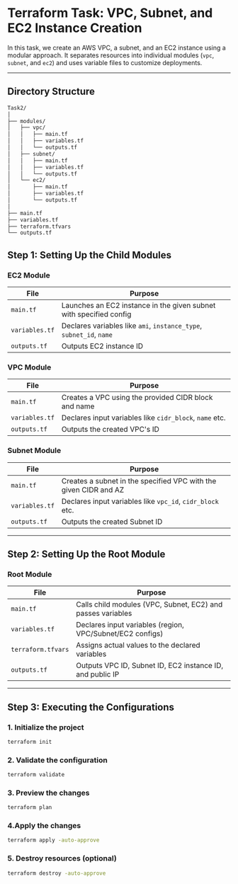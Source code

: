 # Terraform Task: VPC, Subnet, and EC2 Instance Creation

In this task, we create an AWS VPC, a subnet, and an EC2 instance using a modular approach. It separates resources into individual modules (`vpc`, `subnet`, and `ec2`) and uses variable files to customize deployments.

---

## Directory Structure


```bash
Task2/
│
├── modules/
│   ├── vpc/
│   │   ├── main.tf
│   │   ├── variables.tf
│   │   └── outputs.tf
│   ├── subnet/
│   │   ├── main.tf
│   │   ├── variables.tf
│   │   └── outputs.tf
│   └── ec2/
│       ├── main.tf
│       ├── variables.tf
│       └── outputs.tf
│
├── main.tf
├── variables.tf
├── terraform.tfvars
└── outputs.tf
```

## Step 1: Setting Up the Child Modules
###  EC2 Module

| File                 | Purpose                                                                 |
|----------------------|-------------------------------------------------------------------------|
| `main.tf`            | Launches an EC2 instance in the given subnet with specified config      |
| `variables.tf`       | Declares variables like `ami`, `instance_type`, `subnet_id`, `name`     |
| `outputs.tf`         | Outputs EC2 instance ID                                                 |


###  VPC Module


| File                 | Purpose                                                                 |
|----------------------|-------------------------------------------------------------------------|
| `main.tf`            | Creates a VPC using the provided CIDR block and name                    |
| `variables.tf`       | Declares input variables like `cidr_block`, `name` etc.                 |
| `outputs.tf`         | Outputs the created VPC's ID                                            |

###  Subnet Module

| File                 | Purpose                                                                           |
|----------------------|-----------------------------------------------------------------------------------|
| `main.tf`            | Creates a subnet in the specified VPC with the given CIDR and AZ                  |
| `variables.tf`       | Declares input variables like `vpc_id`, `cidr_block` etc.                         |
| `outputs.tf`         | Outputs the created Subnet ID                                                     |
-------------------------------------------------------------------------------------------------------------
## Step 2: Setting Up the Root Module
###  Root Module

| File               | Purpose                                                                 |
|--------------------|-------------------------------------------------------------------------|
| `main.tf`          | Calls child modules (VPC, Subnet, EC2) and passes variables             |
| `variables.tf`     | Declares input variables (region, VPC/Subnet/EC2 configs)               |
| `terraform.tfvars` | Assigns actual values to the declared variables                         |
| `outputs.tf`       | Outputs VPC ID, Subnet ID, EC2 instance ID, and public IP               |
-----------------------------------------------------------------------------------------------------------
## Step 3: Executing the Configurations 


### 1. Initialize the project
```bash
terraform init
```

### 2. Validate the configuration
```bash
terraform validate
```

### 3. Preview the changes
```bash
terraform plan
```

### 4.Apply the changes
```bash
terraform apply -auto-approve
```

### 5. Destroy resources (optional)
```bash
terraform destroy -auto-approve
```
